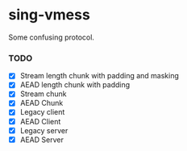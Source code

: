 # sing-vmess

Some confusing protocol.

### TODO

- [x] Stream length chunk with padding and masking
- [x] AEAD length chunk with padding
- [x] Stream chunk
- [x] AEAD Chunk
- [x] Legacy client
- [x] AEAD Client
- [x] Legacy server
- [x] AEAD Server
